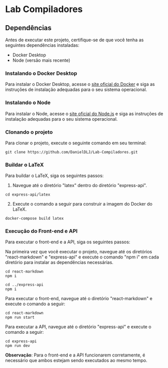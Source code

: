 # Lab Compiladores

## Dependências

Antes de executar este projeto, certifique-se de que você tenha as seguintes dependências instaladas:

- Docker Desktop
- Node (versão mais recente)

### Instalando o Docker Desktop

Para instalar o Docker Desktop, acesse o [site oficial do Docker](https://docs.docker.com/get-docker/) e siga as instruções de instalação adequadas para o seu sistema operacional.

### Instalando o Node

Para instalar o Node, acesse o [site oficial do Node.js](https://nodejs.org/en/download/) e siga as instruções de instalação adequadas para o seu sistema operacional.

### Clonando o projeto

Para clonar o projeto, execute o seguinte comando em seu terminal:

```
git clone https://github.com/DanielDLJ/Lab-Compiladores.git
```

### Buildar o LaTeX

Para buildar o LaTeX, siga os seguintes passos:

1. Navegue até o diretório "latex" dentro do diretório "express-api".

```
cd express-api/latex
```

2. Execute o comando a seguir para construir a imagem do Docker do LaTeX.

```
docker-compose build latex
```

### Execução do Front-end e API

Para executar o front-end e a API, siga os seguintes passos:

Na primeira vez que você executar o projeto, navegue até os diretórios "react-markdown" e "express-api" e execute o comando "npm i" em cada diretório para instalar as dependências necessárias.

```
cd react-markdown
npm i

cd ../express-api
npm i
```

Para executar o front-end, navegue até o diretório "react-markdown" e execute o comando a seguir:

```
cd react-markdown
npm run start
```

Para executar a API, navegue até o diretório "express-api" e execute o comando a seguir:

```
cd express-api
npm run dev
```

**Observação**: Para o front-end e a API funcionarem corretamente, é necessário que ambos estejam sendo executados ao mesmo tempo.
